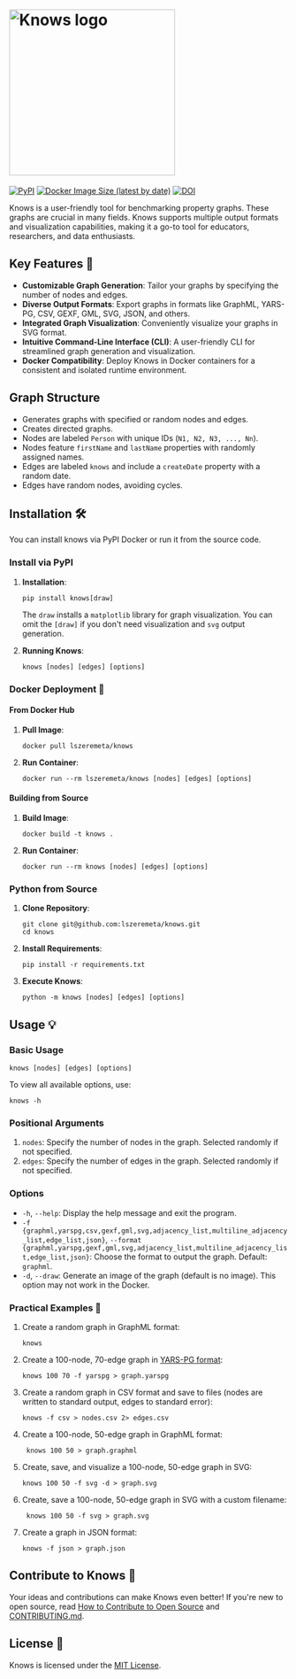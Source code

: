 # <img src="https://raw.githubusercontent.com/lszeremeta/knows/main/logo/knows-logo.png" alt="Knows logo" width="300">

[![PyPI](https://img.shields.io/pypi/v/knows)](https://pypi.org/project/knows/) [![Docker Image Size (latest by date)](https://img.shields.io/docker/image-size/lszeremeta/knows?label=Docker%20image%20size)](https://hub.docker.com/r/lszeremeta/knows) [![DOI](https://zenodo.org/badge/DOI/10.5281/zenodo.10605343.svg)](https://doi.org/10.5281/zenodo.10605343)

Knows is a user-friendly tool for benchmarking property graphs. These graphs are crucial in many fields. Knows supports
multiple output formats and visualization capabilities, making it a go-to tool for educators, researchers, and data
enthusiasts.

## Key Features 🚀

- **Customizable Graph Generation**: Tailor your graphs by specifying the number of nodes and edges.
- **Diverse Output Formats**: Export graphs in formats like GraphML, YARS-PG, CSV, GEXF, GML, SVG, JSON, and others.
- **Integrated Graph Visualization**: Conveniently visualize your graphs in SVG format.
- **Intuitive Command-Line Interface (CLI)**: A user-friendly CLI for streamlined graph generation and visualization.
- **Docker Compatibility**: Deploy Knows in Docker containers for a consistent and isolated runtime environment.

## Graph Structure

- Generates graphs with specified or random nodes and edges.
- Creates directed graphs.
- Nodes are labeled `Person` with unique IDs (`N1, N2, N3, ..., Nn`).
- Nodes feature `firstName` and `lastName` properties with randomly assigned names.
- Edges are labeled `knows` and include a `createDate` property with a random date.
- Edges have random nodes, avoiding cycles.

## Installation 🛠️

You can install knows via PyPI Docker or run it from the source code.

### Install via PyPI

1. **Installation**:
   ```shell
   pip install knows[draw]
   ```
   The `draw` installs a `matplotlib` library for graph visualization. You can omit the `[draw]` if you don't need visualization and `svg` output generation.

2. **Running Knows**:
   ```shell
   knows [nodes] [edges] [options]
   ```

### Docker Deployment 🐳

#### From Docker Hub

1. **Pull Image**:
   ```shell
   docker pull lszeremeta/knows
   ```

2. **Run Container**:
   ```shell
   docker run --rm lszeremeta/knows [nodes] [edges] [options]
   ```

#### Building from Source

1. **Build Image**:
   ```shell
   docker build -t knows .
   ```

2. **Run Container**:
   ```shell
   docker run --rm knows [nodes] [edges] [options]
   ```

### Python from Source

1. **Clone Repository**:
   ```shell
   git clone git@github.com:lszeremeta/knows.git
   cd knows
   ```

2. **Install Requirements**:
   ```shell
   pip install -r requirements.txt
   ```

3. **Execute Knows**:
   ```shell
   python -m knows [nodes] [edges] [options]
   ```

## Usage 💡

### Basic Usage

```shell
knows [nodes] [edges] [options]
```

To view all available options, use:

```shell
knows -h
```

### Positional Arguments

1. `nodes`: Specify the number of nodes in the graph. Selected randomly if not specified.
2. `edges`: Specify the number of edges in the graph. Selected randomly if not specified.

### Options

- `-h`, `--help`: Display the help message and exit the program.
- `-f {graphml,yarspg,csv,gexf,gml,svg,adjacency_list,multiline_adjacency_list,edge_list,json}`, `--format {graphml,yarspg,gexf,gml,svg,adjacency_list,multiline_adjacency_list,edge_list,json}`:
  Choose the format to output the graph. Default: `graphml`.
- `-d`, `--draw`: Generate an image of the graph (default is no image). This option may not work in the Docker.

### Practical Examples 🌟

1. Create a random graph in GraphML format:
   ```shell
   knows
   ```
2. Create a 100-node, 70-edge graph in [YARS-PG format](https://github.com/lszeremeta/yarspg):
   ```shell
   knows 100 70 -f yarspg > graph.yarspg
   ```
3. Create a random graph in CSV format and save to files (nodes are written to standard output, edges to standard error):
   ```shell
   knows -f csv > nodes.csv 2> edges.csv
   ```
4. Create a 100-node, 50-edge graph in GraphML format:
   ```shell
    knows 100 50 > graph.graphml
    ```
5. Create, save, and visualize a 100-node, 50-edge graph in SVG:
   ```shell
   knows 100 50 -f svg -d > graph.svg
   ```
6. Create, save a 100-node, 50-edge graph in SVG with a custom filename:
   ```shell
    knows 100 50 -f svg > graph.svg
    ```
7. Create a graph in JSON format:
   ```shell
   knows -f json > graph.json
   ```

## Contribute to Knows 👥

Your ideas and contributions can make Knows even better! If you're new to open source,
read [How to Contribute to Open Source](https://opensource.guide/how-to-contribute/)
and [CONTRIBUTING.md](https://github.com/lszeremeta/knows/blob/main/CONTRIBUTING.md).

## License 📜

Knows is licensed under the [MIT License](https://github.com/lszeremeta/knows/blob/main/LICENSE).